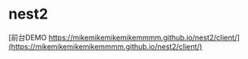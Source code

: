 # nest2
[前台DEMO https://mikemikemikemikemmmm.github.io/nest2/client/](https://mikemikemikemikemmmm.github.io/nest2/client/)
